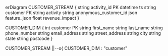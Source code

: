 erDiagram
  CUSTOMER_STREAM {
    string activity_id PK
    datetime ts
    string customer FK
    string activity
    string anonymous_customer_id
    json feature_json
    float revenue_impact
  }

  CUSTOMER_DIM {
    int customer PK
    string first_name
    string last_name
    string phone_number
    string email_address
    string street_address
    string city
    string state
    string postcode
  }

  CUSTOMER_STREAM ||--o{ CUSTOMER_DIM : "customer"